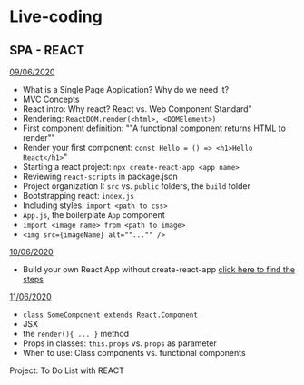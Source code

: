 # Live-coding

## SPA - REACT 

[09/06/2020](jun/09-06/first-app)

- What is a Single Page Application? Why do we need it?
- MVC Concepts
- React intro: Why react? React vs. Web Component Standard"
- Rendering: `ReactDOM.render(<html>, <DOMElement>)`
- First component definition: ""A functional component returns HTML to render""
- Render your first component: `const Hello = () => <h1>Hello React</h1>`"
- Starting a react project: `npx create-react-app <app name>`
- Reviewing `react-scripts` in package.json
- Project organization I: `src` vs. `public` folders, the `build` folder
- Bootstrapping react: `index.js`
- Including styles: `import <path to css>`
- `App.js`, the boilerplate `App` component
- `import <image name> from <path to image>`
- `<img src={imageName} alt=""..."" />`



[10/06/2020](jun/10-06)

- Build your own React App without create-react-app [click here to find the steps](https://github.com/FBw-26/lessons/blob/master/SPA-REACT-README.md)



[11/06/2020](jun/11-06)

- `class SomeComponent extends React.Component`
- JSX 
- the `render(){ ... }` method
- Props in classes: `this.props` vs. `props` as parameter
- When to use: Class components vs. functional components

Project: To Do List with REACT
